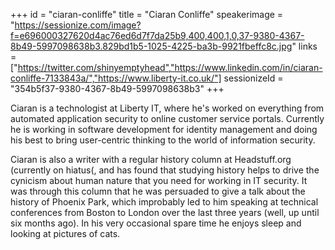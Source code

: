 +++
id = "ciaran-conliffe"
title = "Ciaran Conliffe"
speakerimage = "https://sessionize.com/image?f=e696000327620d4ac76ed6d7f7da25b9,400,400,1,0,37-9380-4367-8b49-5997098638b3.829bd1b5-1025-4225-ba3b-9921fbeffc8c.jpg"
links = ["https://twitter.com/shinyemptyhead","https://www.linkedin.com/in/ciaran-conliffe-7133843a/","https://www.liberty-it.co.uk/"]
sessionizeId = "354b5f37-9380-4367-8b49-5997098638b3"
+++

Ciaran is a technologist at Liberty IT, where he's worked on everything from automated application security to online customer service portals. Currently he is working in software development for identity management and doing his best to bring user-centric thinking to the world of information security.

Ciaran is also a writer with a regular history column at Headstuff.org (currently on hiatus(, and has found that studying history helps to drive the cynicism about human nature that you need for working in IT security. It was through this column that he was persuaded to give a talk about the history of Phoenix Park, which improbably led to him speaking at technical conferences from Boston to London over the last three years (well, up until six months ago). In his very occasional spare time he enjoys sleep and looking at pictures of cats.